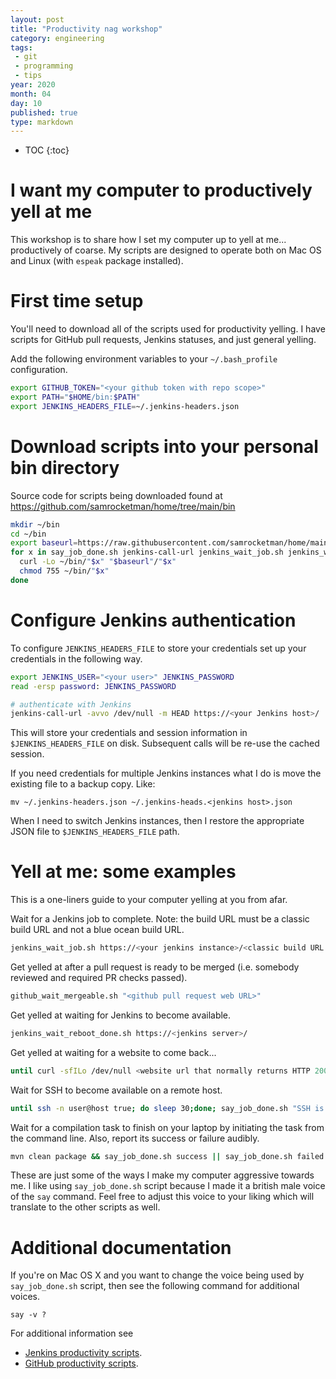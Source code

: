 ```yaml
---
layout: post
title: "Productivity nag workshop"
category: engineering
tags:
 - git
 - programming
 - tips
year: 2020
month: 04
day: 10
published: true
type: markdown
---
```


- TOC
{:toc}

# I want my computer to productively yell at me

This workshop is to share how I set my computer  up to yell at me...
productively of coarse.  My scripts are designed to operate both on Mac OS and
Linux (with `espeak` package installed).

# First time setup

You'll need to download all of the scripts used for productivity yelling.  I
have scripts for GitHub pull requests, Jenkins statuses, and just general
yelling.

Add the following environment variables to your `~/.bash_profile` configuration.

```bash
export GITHUB_TOKEN="<your github token with repo scope>"
export PATH="$HOME/bin:$PATH"
export JENKINS_HEADERS_FILE=~/.jenkins-headers.json
```

# Download scripts into your personal bin directory

Source code for scripts being downloaded found at
https://github.com/samrocketman/home/tree/main/bin

```bash
mkdir ~/bin
cd ~/bin
export baseurl=https://raw.githubusercontent.com/samrocketman/home/main/bin
for x in say_job_done.sh jenkins-call-url jenkins_wait_job.sh jenkins_wait_reboot_done.sh jenkins_script_console.sh; do
  curl -Lo ~/bin/"$x" "$baseurl"/"$x"
  chmod 755 ~/bin/"$x"
done
```

# Configure Jenkins authentication

To configure `JENKINS_HEADERS_FILE` to store your credentials set up your
credentials in the following way.

```bash
export JENKINS_USER="<your user>" JENKINS_PASSWORD
read -ersp password: JENKINS_PASSWORD

# authenticate with Jenkins
jenkins-call-url -avvo /dev/null -m HEAD https://<your Jenkins host>/
```

This will store your credentials and session information in
`$JENKINS_HEADERS_FILE` on disk.  Subsequent calls will be re-use the cached
session.

If you need credentials for multiple Jenkins instances what I do is move the
existing file to a backup copy.  Like:

```
mv ~/.jenkins-headers.json ~/.jenkins-heads.<jenkins host>.json
```

When I need to switch Jenkins instances, then I restore the appropriate JSON
file to `$JENKINS_HEADERS_FILE` path.

# Yell at me: some examples

This is a one-liners guide to your computer yelling at you from afar.

Wait for a Jenkins job to complete.  Note: the build URL must be a classic build
URL and not a blue ocean build URL.

```bash
jenkins_wait_job.sh https://<your jenkins instance>/<classic build URL with build number>/
```

Get yelled at after a pull request is ready to be merged (i.e. somebody reviewed
and required PR checks passed).

```bash
github_wait_mergeable.sh "<github pull request web URL>"
```

Get yelled at waiting for Jenkins to become available.

```bash
jenkins_wait_reboot_done.sh https://<jenkins server>/
```

Get yelled at waiting for a website to come back...

```bash
until curl -sfILo /dev/null <website url that normally returns HTTP 200>; do sleep 30;done; say_job_done.sh "Website is back online."
```

Wait for SSH to become available on a remote host.

```bash
until ssh -n user@host true; do sleep 30;done; say_job_done.sh "SSH is ready."
```

Wait for a compilation task to finish on your laptop by initiating the task from
the command line.  Also, report its success or failure audibly.

```bash
mvn clean package && say_job_done.sh success || say_job_done.sh failed
```

These are just some of the ways I make my computer aggressive towards me.  I
like using `say_job_done.sh` script because I made it a british male voice of
the `say` command.  Feel free to adjust this voice to your liking which will
translate to the other scripts as well.

# Additional documentation

If you're on Mac OS X and you want to change the voice being used by
`say_job_done.sh` script, then see the following command for additional voices.

    say -v ?

For additional information see

* [Jenkins productivity scripts][jenkins-scripts].
* [GitHub productivity scripts][github-scripts].

[jenkins-scripts]: https://github.com/samrocketman/home/tree/main/bin#jenkins-productivity-scripts
[github-scripts]: https://github.com/samrocketman/home/tree/main/bin#github-productivity-scripts
